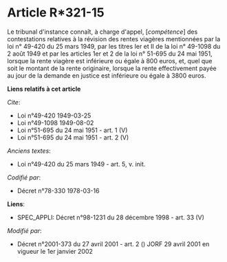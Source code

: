 # Article R*321-15

Le tribunal d'instance connaît, à charge d'appel, [*compétence*] des contestations relatives à la révision des rentes
viagères mentionnées par la loi n° 49-420 du 25 mars 1949, par les titres Ier et II de la loi n° 49-1098 du 2 août 1949 et
par les articles 1er et 2 de la loi n° 51-695 du 24 mai 1951, lorsque la rente viagère est inférieure ou égale à 800 euros,
et, quel que soit le montant de la rente originaire, lorsque la rente effectivement payée au jour de la demande en justice
est inférieure ou égale à 3800 euros.

**Liens relatifs à cet article**

_Cite_:

  - Loi n°49-420 1949-03-25
  - Loi n°49-1098 1949-08-02
  - Loi n°51-695 du 24 mai 1951 - art. 1 (V)
  - Loi n°51-695 du 24 mai 1951 - art. 2 (V)

_Anciens textes_:

  - Loi n°49-420 du 25 mars 1949 - art. 5, v. init.

_Codifié par_:

  - Décret n°78-330 1978-03-16

**Liens**:

  - SPEC_APPLI: Décret n°98-1231 du 28 décembre 1998 - art. 33 (V)

_Modifié par_:

  - Décret n°2001-373 du 27 avril 2001 - art. 2 () JORF 29 avril 2001 en vigueur le 1er janvier 2002
